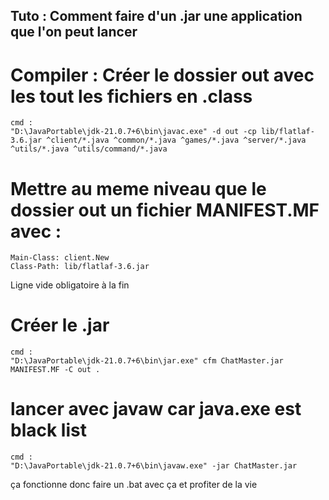 ## Tuto : Comment faire d'un .jar une application que l'on peut lancer

# Compiler : Créer le dossier out avec les tout les fichiers en .class

```
cmd :
"D:\JavaPortable\jdk-21.0.7+6\bin\javac.exe" -d out -cp lib/flatlaf-3.6.jar ^client/*.java ^common/*.java ^games/*.java ^server/*.java ^utils/*.java ^utils/command/*.java
```

# Mettre au meme niveau que le dossier out un fichier MANIFEST.MF avec : 
```
Main-Class: client.New
Class-Path: lib/flatlaf-3.6.jar

```
Ligne vide obligatoire à la fin


# Créer le .jar
```
cmd : 
"D:\JavaPortable\jdk-21.0.7+6\bin\jar.exe" cfm ChatMaster.jar MANIFEST.MF -C out .
```

# lancer avec javaw car java.exe est black list 
```
cmd :
"D:\JavaPortable\jdk-21.0.7+6\bin\javaw.exe" -jar ChatMaster.jar
```

ça fonctionne donc faire un .bat avec ça et profiter de la vie
